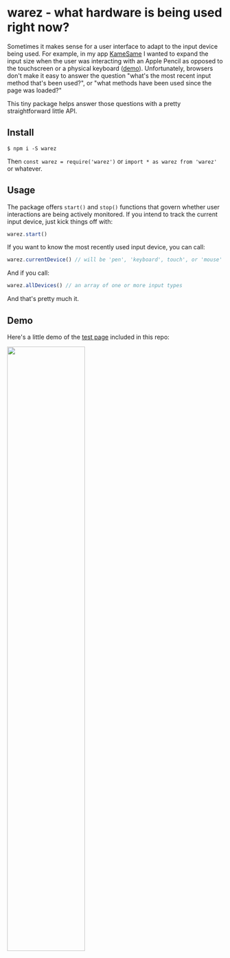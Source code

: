 # warez - what hardware is being used right now?

Sometimes it makes sense for a user interface to adapt to the input device being
used. For example, in my app [KameSame](https://kamesame.com) I wanted to expand
the input size when the user was interacting with an Apple Pencil as opposed to
the touchscreen or a physical keyboard
([demo](https://twitter.com/searls/status/1484717281406078978)). Unfortunately,
browsers don't make it easy to answer the question "what's the most recent input
method that's been used?", or "what methods have been used since the page was
loaded?"

This tiny package helps answer those questions with a pretty straightforward
little API.

## Install

```
$ npm i -S warez
```

Then `const warez = require('warez')` or `import * as warez from 'warez'` or
whatever.

## Usage

The package offers `start()` and `stop()` functions that govern whether user
interactions are being actively monitored. If you intend to track the current
input device, just kick things off with:

```js
warez.start()
```

If you want to know the most recently used input device, you can call:

```js
warez.currentDevice() // will be 'pen', 'keyboard', touch', or 'mouse'
```

And if you call:

```js
warez.allDevices() // an array of one or more input types
```

And that's pretty much it.

## Demo

Here's a little demo of the [test page](/test.html) included in this repo:

<img src="https://user-images.githubusercontent.com/79303/150662901-e1a0810f-afa3-4259-8127-1935c2e96616.gif" width="60%"/>
